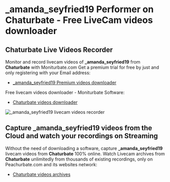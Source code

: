# _amanda_seyfried19 Performer on Chaturbate - Free LiveCam videos downloader

## Chaturbate Live Videos Recorder

Monitor and record livecam videos of **_amanda_seyfried19** from **Chaturbate** with Moniturbate.com
Get a premium trial for free by just and only registering with your Email address:
* [_amanda_seyfried19 Premium videos downloader](https://moniturbate.com/request-demo-licence-key.html)

Free livecam videos downloader - Moniturbate Software:
* [Chaturbate videos downloader](https://moniturbate.com/moniturbate-download-software.html)

![_amanda_seyfried19 livecam videos recorder](https://peachurnet.com/templates/moniturbate-software.png)


## Capture _amanda_seyfried19 videos from the Cloud and watch your recordings on Streaming

Without the need of downloading a software, capture **_amanda_seyfried19** livecam videos from **Chaturbate** 100% online.
Watch Livecam archives from **Chaturbate** unlimitedly from thousands of existing recordings, only on Peachurbate.com and its websites network:
* [Chaturbate videos archives](https://peachurnet.com/)